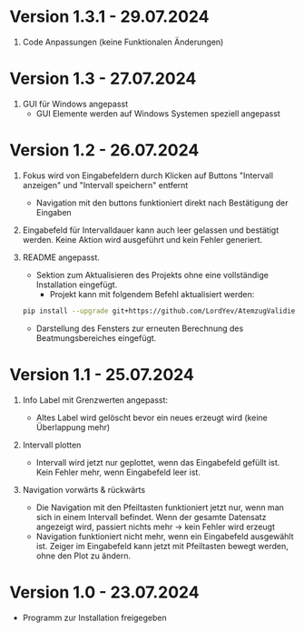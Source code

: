 # Version 1.3.1 - 29.07.2024
1. Code Anpassungen (keine Funktionalen Änderungen)

# Version 1.3 - 27.07.2024
1. GUI für Windows angepasst
   - GUI Elemente werden auf Windows Systemen speziell angepasst

# Version 1.2 - 26.07.2024
1. Fokus wird von Eingabefeldern durch Klicken auf Buttons "Intervall anzeigen" und "Intervall speichern" entfernt
   - Navigation mit den buttons funktioniert direkt nach Bestätigung der Eingaben

2. Eingabefeld für Intervalldauer kann auch leer gelassen und bestätigt werden. Keine Aktion wird ausgeführt und kein Fehler generiert.

3. README angepasst.
   - Sektion zum Aktualisieren des Projekts ohne eine vollständige Installation eingefügt.
     - Projekt kann mit folgendem Befehl aktualisiert werden:
   ```bash
   pip install --upgrade git+https://github.com/LordYev/AtemzugValidierungPYTHON
   ```
   - Darstellung des Fensters zur erneuten Berechnung des Beatmungsbereiches eingefügt.

# Version 1.1 - 25.07.2024
1. Info Label mit Grenzwerten angepasst:
    - Altes Label wird gelöscht bevor ein neues erzeugt wird (keine Überlappung mehr)
  
2. Intervall plotten
    - Intervall wird jetzt nur geplottet, 
  wenn das Eingabefeld gefüllt ist. 
  Kein Fehler mehr, wenn Eingabefeld leer ist.

3. Navigation vorwärts & rückwärts
    - Die Navigation mit den Pfeiltasten funktioniert jetzt nur, 
  wenn man sich in einem Intervall befindet. 
  Wenn der gesamte Datensatz angezeigt wird, passiert nichts mehr -> 
  kein Fehler wird erzeugt
    - Navigation funktioniert nicht mehr, 
  wenn ein Eingabefeld ausgewählt ist. 
  Zeiger im Eingabefeld kann jetzt mit Pfeiltasten bewegt werden, 
  ohne den Plot zu ändern.

# Version 1.0 - 23.07.2024
- Programm zur Installation freigegeben
